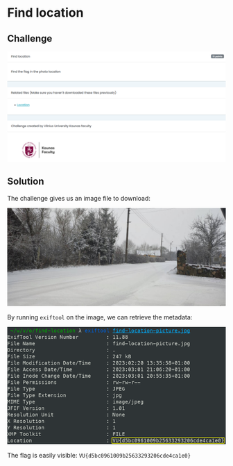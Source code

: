 # Find location

## Challenge

![](images/find-location-subject.jpg)

## Solution

The challenge gives us an image file to download:

![](images/find-location-picture.jpg)

By running `exiftool` on the image, we can retrieve the metadata:

![](images/find-location-metadata.png)

The flag is easily visible: `VU{d5bc0961009b25633293206cde4ca1e0}`
